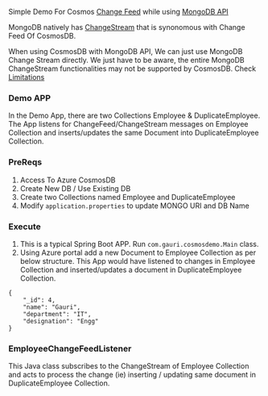 
Simple Demo For Cosmos [Change Feed](https://docs.microsoft.com/en-us/azure/cosmos-db/change-feed) while using 
[MongoDB API](https://docs.microsoft.com/en-us/azure/cosmos-db/mongodb-introduction) 

MongoDB natively has [ChangeStream](https://docs.mongodb.com/manual/changeStreams/) that is synonomous with Change Feed Of CosmosDB.

When using CosmosDB with MongoDB API,  We can just use MongoDB Change Stream directly. We just have to be aware,
 the entire MongoDB ChangeStream functionalities may not be supported by CosmosDB. Check 
 [Limitations](https://docs.microsoft.com/en-us/azure/cosmos-db/mongodb-change-streams#current-limitations)  

### Demo APP

In the Demo App, there are two Collections Employee & DuplicateEmployee. The App listens for 
ChangeFeed/ChangeStream messages on Employee Collection and inserts/updates the same Document into DuplicateEmployee Collection.

### PreReqs
1) Access To Azure CosmosDB
2) Create New DB / Use Existing DB
3) Create two Collections named Employee and DuplicateEmployee
4) Modify `application.properties` to update MONGO URI and DB Name


### Execute
1) This is a typical Spring Boot APP. Run `com.gauri.cosmosdemo.Main` class.
2) Using Azure portal add a new Document to Employee Collection as per below structure. This App would have listened 
to changes in Employee Collection and inserted/updates a document in DuplicateEmployee Collection.
```
{
    "_id": 4,
    "name": "Gauri",
    "department": "IT",
    "designation": "Engg"
}
```

### EmployeeChangeFeedListener
This Java class subscribes to the ChangeStream of Employee Collection and acts to process the change 
(ie) inserting / updating same document in DuplicateEmployee Collection.

